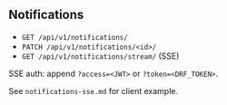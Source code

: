 ## Notifications

- `GET /api/v1/notifications/`
- `PATCH /api/v1/notifications/<id>/`
- `GET /api/v1/notifications/stream/` (SSE)

SSE auth: append `?access=<JWT>` or `?token=<DRF_TOKEN>`.

See `notifications-sse.md` for client example.
